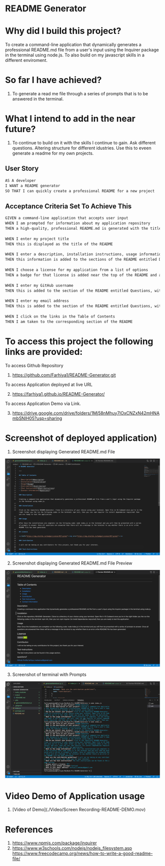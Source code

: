 # README Generator

# Why did I build this project?

To create a command-line application that dynamically generates a professional README.md file from a user's input using the Inquirer package in the terminal using node.js. To also build on my javascript skills in a different enviroment.

# So far I have achieved?

1. To generate a read me file through a series of prompts that is to be answered in the terminal.

# What I intend to add in the near future?

1. To continue to build on it with the skills I continue to gain. Ask different questions. Altering structure for different idustries. Use this to eveen generate a readme for my own projects.

## User Story

```md
AS A developer
I WANT a README generator
SO THAT I can quickly create a professional README for a new project
```

## Acceptance Criteria Set To Achieve This

```md
GIVEN a command-line application that accepts user input
WHEN I am prompted for information about my application repository
THEN a high-quality, professional README.md is generated with the title of my project and sections entitled Description, Table of Contents, Installation, Usage, License, Contributing, Tests, and Questions

WHEN I enter my project title
THEN this is displayed as the title of the README

WHEN I enter a description, installation instructions, usage information, contribution guidelines, and test instructions
THEN this information is added to the sections of the README entitled Description, Installation, Usage, Contributing, and Tests

WHEN I choose a license for my application from a list of options
THEN a badge for that license is added near the top of the README and a notice is added to the section of the README entitled License that explains which license the application is covered under

WHEN I enter my GitHub username
THEN this is added to the section of the README entitled Questions, with a link to my GitHub profile

WHEN I enter my email address
THEN this is added to the section of the README entitled Questions, with instructions on how to reach me with additional questions

WHEN I click on the links in the Table of Contents
THEN I am taken to the corresponding section of the README
```

# To access this project the following links are provided:

To access Github Repository

1. https://github.com/Farhiya1/README-Generator.git

To access Application deployed at live URL

2.  https://farhiya1.github.io/README-Generator/

To access Application Demo via Link.

3. https://drive.google.com/drive/folders/1Mj58nMhuy7lOxCNZxN42mHNAmbSNIH05?usp=sharing

# Screenshot of deployed application)

1. Screenshot displaying Generated README.md File

![Screenshot of completed application](./Images/Screenshot-README.md.png)

2. Screenshot displaying Generated README.md File Preview

![Screenshot of completed application](./Images/Screenshot-README-Preview.png)

3. Screenshot of terminal with Prompts

![Screenshot of completed application](./Images/Screenshot-PromptsInTerminal.png)

# Video Demo of Application usage

1. [Video of Demo](./Video/Screen Recording-README-DEMO.mov)

# References

1. https://www.npmjs.com/package/inquirer
2. https://www.w3schools.com/nodejs/nodejs_filesystem.asp
   https://www.freecodecamp.org/news/how-to-write-a-good-readme-file/
